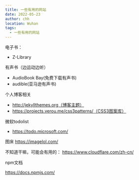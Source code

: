 ```yaml
---
title: 一些有用的网站
date: 2022-05-23
author: chh
location: Wuhan
tags:
  - 一些有用的网站
---
```


电子书：

- Z-Library

有声书（边运动边听）

- AudioBook Bay(免费下载有声书)
- audible(亚马逊有声书)

个人博客相关

- http://jekyllthemes.org（博客主题）
- https://projects.verou.me/css3patterns/（CSS3图案库）

微软todolist
- https://todo.microsoft.com/

图床
https://imagelol.com/

不知道干嘛，可能会有用的：
https://www.cloudflare.com/zh-cn/

npm文档

https://docs.npmjs.com/